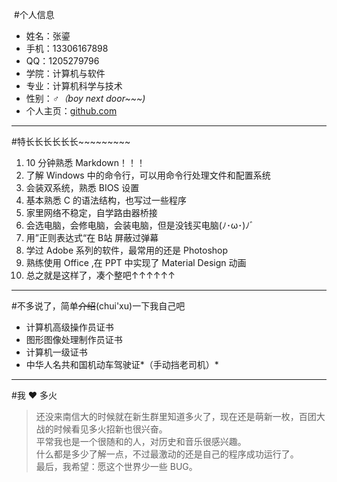﻿﻿﻿﻿#个人信息  * 姓名：张鎏  * 手机：13306167898  * QQ：1205279796  * 学院：计算机与软件  * 专业：计算机科学与技术  * 性别：♂*（boy next door~~~)*  * 个人主页：[github.com](https://github.com/RealLouis/)---------#特长长长长长长~~~~~~~~~1. 10 分钟熟悉 Markdown！！！2. 了解 Windows 中的命令行，可以用命令行处理文件和配置系统3. 会装双系统，熟悉 BIOS 设置4. 基本熟悉 C 的语法结构，也写过一些程序5. 家里网络不稳定，自学路由器桥接6. 会选电脑，会修电脑，会装电脑，但是没钱买电脑(ﾉ･ω･)ﾉﾞ7. 用”正则表达式“在 B站 屏蔽过弹幕 8. 学过 Adobe 系列的软件，最常用的还是 Photoshop9. 熟练使用 Office ,在 PPT 中实现了 Material Design 动画10. 总之就是这样了，凑个整吧↑↑↑↑↑↑-----#不多说了，简单~~介绍~~(chui'xu)一下我自己吧* 计算机高级操作员证书 * 图形图像处理制作员证书* 计算机一级证书* 中华人名共和国机动车驾驶证*（手动挡老司机）*---#我 ❤ 多火>还没来南信大的时候就在新生群里知道多火了，现在还是萌新一枚，百团大战的时候看见多火招新也很兴奋。  平常我也是一个很随和的人，对历史和音乐很感兴趣。  什么都是多少了解一点，不过最激动的还是自己的程序成功运行了。  最后，我希望：愿这个世界少一些 BUG。